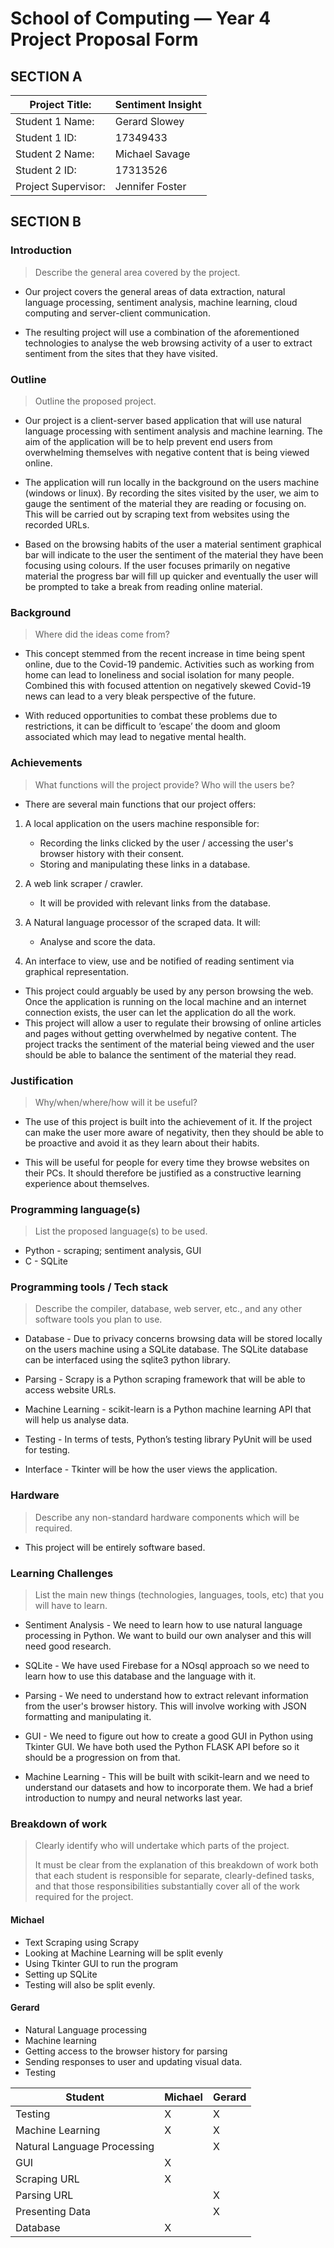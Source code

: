 # School of Computing &mdash; Year 4 Project Proposal Form


## SECTION A


|Project Title:       | Sentiment Insight |
|---------------------|-------------------|
|Student 1 Name:      | Gerard Slowey     |
|Student 1 ID:        | 17349433          |
|Student 2 Name:      | Michael Savage    |
|Student 2 ID:        | 17313526          |
|Project Supervisor:  | Jennifer Foster   |


## SECTION B


### Introduction

> Describe the general area covered by the project.

- Our project covers the general areas of data extraction, natural language processing, sentiment analysis, machine learning, cloud computing and server-client communication. 

- The resulting project will use a combination of the aforementioned technologies to analyse the web browsing activity of a user to extract sentiment from the sites that they have visited.

### Outline

> Outline the proposed project.

- Our project is a client-server based application that will use natural language processing with sentiment analysis and machine learning. The aim of the application will be to help prevent end users from overwhelming themselves with negative content that is being viewed online.

- The application will run locally in the background on the users machine (windows or linux). By recording the sites visited by the user, we aim to gauge the sentiment of the material they are reading or focusing on. This will be carried out by scraping text from websites using the recorded URLs.

- Based on the browsing habits of the user a material sentiment graphical bar will indicate to the user the sentiment of the material they have been focusing using colours. If the user focuses primarily on negative material the progress bar will fill up quicker and eventually the user will be prompted to take a break from reading online material. 

### Background

> Where did the ideas come from?

- This concept stemmed from the recent increase in time being spent online, due to the Covid-19 pandemic. Activities such as working from home can lead to loneliness and social isolation for many people. Combined this with focused attention on negatively skewed Covid-19 news can lead to a very bleak perspective of the future.

- With reduced opportunities to combat these problems due to restrictions, it can be difficult to ‘escape’ the doom and gloom associated which may lead to negative mental health.

### Achievements

> What functions will the project provide? Who will the users be?

- There are several main functions that our project offers: 


1. A local application on the users machine responsible for:
    - Recording the links clicked by the user / accessing the user's browser history with their consent.
    - Storing and manipulating these links in a database.

2. A web link scraper / crawler.
    - It will be provided with relevant links from the database.


3. A Natural language processor of the scraped data. It will:
    - Analyse and score the data.


4. An interface to view, use and be notified of reading sentiment via graphical representation.


- This project could arguably be used by any person browsing the web. Once the application is running on the local machine and an internet connection exists, the user can let the application do all the work.
- This project will allow a user to regulate their browsing of online articles and pages without getting overwhelmed by negative content. The project tracks the sentiment of the material being viewed and the user should be able to balance the sentiment of the material they read. 

### Justification

> Why/when/where/how will it be useful?

- The use of this project is built into the achievement of it. If the project can make the user more aware of negativity, then they should be able to be proactive and avoid it as they learn about their habits.

- This will be useful for people for every time they browse websites on their PCs. It should therefore be justified as a constructive learning experience about themselves.

### Programming language(s)

> List the proposed language(s) to be used.

- Python - scraping; sentiment analysis, GUI
- C - SQLite

### Programming tools / Tech stack

> Describe the compiler, database, web server, etc., and any other software tools you plan to use.

- Database - Due to privacy concerns browsing data will be stored locally on the users machine using a SQLite database. The SQLite database can be interfaced using the sqlite3 python library.

- Parsing - Scrapy is a Python scraping framework that will be able to access website URLs.

- Machine Learning - scikit-learn is a Python machine learning API that will help us analyse data. 

- Testing - In terms of tests, Python’s testing library PyUnit will be used for testing.

- Interface - Tkinter will be how the user views the application.

### Hardware

> Describe any non-standard hardware components which will be required.

- This project will be entirely software based.

### Learning Challenges

> List the main new things (technologies, languages, tools, etc) that you will have to learn.

- Sentiment Analysis - We need to learn how to use natural language processing in Python. We want to build our own analyser and this will need good research.

- SQLite - We have used Firebase for a NOsql approach so we need to learn how to use this database and the language with it.

- Parsing - We need to understand how to extract relevant information from the user's browser history. This will involve working with JSON formatting and manipulating it.

- GUI - We need to figure out how to create a good GUI in Python using Tkinter GUI. We have both used the Python FLASK API before so it should be a progression on from that.

- Machine Learning - This will be built with scikit-learn and we need to understand our datasets and how to incorporate them. We had a brief introduction to numpy and neural networks last year.

### Breakdown of work

> Clearly identify who will undertake which parts of the project.
>
> It must be clear from the explanation of this breakdown of work both that each student is responsible for
> separate, clearly-defined tasks, and that those responsibilities substantially cover all of the work required
> for the project.

#### Michael

- Text Scraping using Scrapy
- Looking at Machine Learning will be split evenly
- Using Tkinter GUI to run the program
- Setting up SQLite
- Testing will also be split evenly.

#### Gerard

- Natural Language processing
- Machine learning
- Getting access to the browser history for parsing
- Sending responses to user and updating visual data.
- Testing

| Student                       |Michael            | Gerard            |
|-------------------------------|-------------------|-------------------|
| Testing                       |         X         |         X         |
| Machine Learning              |         X         |         X         |
| Natural Language Processing   |                   |         X         |
| GUI                           |         X         |                   |
| Scraping URL                  |         X         |                   |
| Parsing URL                   |                   |         X         |
| Presenting Data               |                   |         X         |
| Database                      |         X         |                   |


